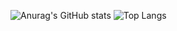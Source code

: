 
![Anurag's GitHub stats](https://github-readme-stats.vercel.app/api?username=gregorytrevor10&show_icons=true&hide_border=true&theme=material-palenight&rank_icon=github)
![Top Langs](https://github-readme-stats.vercel.app/api/top-langs/?username=gregorytrevor10&show_icons=true&hide_border=true&theme=material-palenight&layout=donut)
